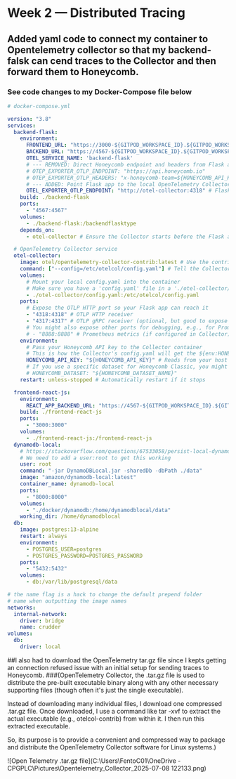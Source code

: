 # Week 2 — Distributed Tracing
## Added yaml code to connect my container to Opentelemetry collector so that my backend-falsk can cend traces to the Collector and then forward them to Honeycomb.
### See code changes to my Docker-Compose file below
```yaml
# docker-compose.yml

version: "3.8"
services:
  backend-flask:
    environment:
      FRONTEND_URL: "https://3000-${GITPOD_WORKSPACE_ID}.${GITPOD_WORKSPACE_CLUSTER_HOST}"
      BACKEND_URL: "https://4567-${GITPOD_WORKSPACE_ID}.${GITPOD_WORKSPACE_CLUSTER_HOST}"
      OTEL_SERVICE_NAME: 'backend-flask'
      # --- REMOVED: Direct Honeycomb endpoint and headers from Flask app ---
      # OTEP_EXPORTER_OTLP_ENDPOINT: "https://api.honeycomb.io"
      # OTEP_EXPORTER_OTLP_HEADERS: "x-honeycomb-team=${HONEYCOMB_API_KEY}"
      # --- ADDED: Point Flask app to the local OpenTelemetry Collector service ---
      OTEL_EXPORTER_OTLP_ENDPOINT: "http://otel-collector:4318" # Flask app sends to the Collector service
    build: ./backend-flask
    ports:
      - "4567:4567"
    volumes:
      - ./backend-flask:/backendflasktype
    depends_on:
      - otel-collector # Ensure the Collector starts before the Flask app

  # OpenTelemetry Collector service
  otel-collector:
    image: otel/opentelemetry-collector-contrib:latest # Use the contrib image for more features
    command: ["--config=/etc/otelcol/config.yaml"] # Tell the Collector to use our mounted config
    volumes:
      # Mount your local config.yaml into the container
      # Make sure you have a 'config.yaml' file in a './otel-collector/' directory at your project root
      - ./otel-collector/config.yaml:/etc/otelcol/config.yaml
    ports:
      # Expose the OTLP HTTP port so your Flask app can reach it
      - "4318:4318" # OTLP HTTP receiver
      - "4317:4317" # OTLP gRPC receiver (optional, but good to expose if needed)
      # You might also expose other ports for debugging, e.g., for Prometheus exporter or zPages
      # - "8888:8888" # Prometheus metrics (if configured in Collector)
    environment:
      # Pass your Honeycomb API key to the Collector container
      # This is how the Collector's config.yaml will get the ${env:HONEYCOMB_API_KEY} value
      HONEYCOMB_API_KEY: "${HONEYCOMB_API_KEY}" # Reads from your host's environment variable
      # If you use a specific dataset for Honeycomb Classic, you might also pass it here
      # HONEYCOMB_DATASET: "${HONEYCOMB_DATASET_NAME}"
    restart: unless-stopped # Automatically restart if it stops

  frontend-react-js:
    environment:
      REACT_APP_BACKEND_URL: "https://4567-${GITPOD_WORKSPACE_ID}.${GITPOD_WORKSPACE_CLUSTER_HOST}"
    build: ./frontend-react-js
    ports:
      - "3000:3000"
    volumes:
      - ./frontend-react-js:/frontend-react-js
  dynamodb-local:
    # https://stackoverflow.com/questions/67533058/persist-local-dynamodb-data-in-volumes-lack-permission-unable-to-open-datba
    # We need to add a user:root to get this working
    user: root
    command: "-jar DynamoDBLocal.jar -sharedDb -dbPath ./data"
    image: "amazon/dynamodb-local:latest"
    container_name: dynamodb-local
    ports:
      - "8000:8000"
    volumes:
      - "./docker/dynamodb:/home/dynamodblocal/data"
    working_dir: /home/dynamodblocal
  db:
    image: postgres:13-alpine
    restart: always
    environment:
      - POSTGRES_USER=postgres
      - POSTGRES_PASSWORD=POSTGRES_PASSWORD
    ports:
      - "5432:5432"
    volumes:
      - db:/var/lib/postgresql/data

# the name flag is a hack to change the default prepend folder
# name when outputting the image names
networks:
  internal-network:
    driver: bridge
    name: crudder
volumes:
  db:
    driver: local
```

##I also had to download the OpenTelemetry tar.gz file since I kepts getting an connection refused issue with an initial setup for sending traces to Honeycomb.
###(OpenTelemetry Collector, the .tar.gz file is used to distribute the pre-built executable binary along with any other necessary supporting files (though often it's just the single executable).

Instead of downloading many individual files, I download one compressed .tar.gz file. Once downloaded, I use a command like tar -xvf to extract the actual executable (e.g., otelcol-contrib) from within it. I then run this extracted executable.

So, its purpose is to provide a convenient and compressed way to package and distribute the OpenTelemetry Collector software for Linux systems.)

![Open Telemetry .tar.gz file](C:\Users\FentoC01\OneDrive - CPGPLC\Pictures\Opentelemetry_Collector_2025-07-08 122133.png)
